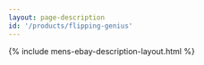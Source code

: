 ```yaml
---
layout: page-description
id: '/products/flipping-genius'
---
```


{% include mens-ebay-description-layout.html %}






